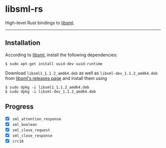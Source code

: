 # libsml-rs

High-level Rust bindings to [libsml](https://github.com/volkszaehler/libsml).

---

## Installation

According to [libsml](https://github.com/volkszaehler/libsml/blob/master/README.md#usage), install the following dependencies:

```
$ sudo apt-get install uuid-dev uuid-runtime
```

Download `libsml1_1.1.2_amd64.deb` as well as `libsml-dev_1.1.2_amd64.deb` from [libsml's releases page](https://github.com/volkszaehler/libsml/releases/) and install them using

```
$ sudo dpkg -i libsml1_1.1.2_amd64.deb
$ sudo dpkg -i libsml-dev_1.1.2_amd64.deb
```

## Progress

- [x] `sml_attention_response`
- [x] `sml_boolean`
- [x] `sml_close_request`
- [x] `sml_close_response`
- [x] `crc16`
